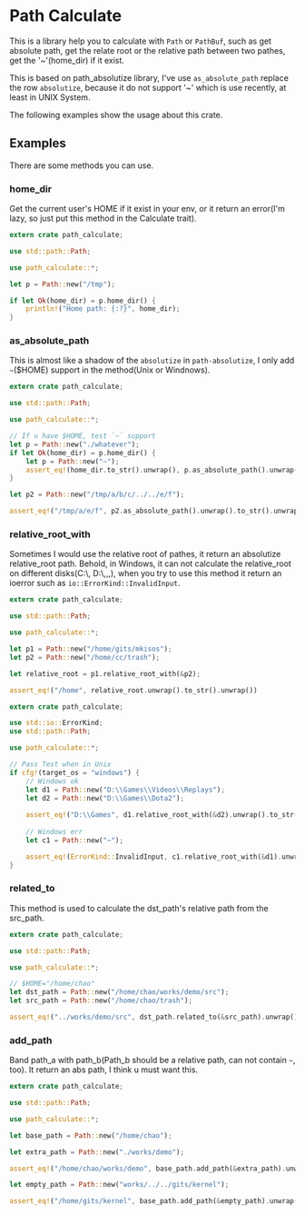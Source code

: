 # Path Calculate

This is a library help you to calculate with `Path` or `PathBuf`, such as get absolute path, get the relate root or the relative path between two pathes, get the '~'(home_dir) if it exist.

This is based on path_absolutize library, I've use `as_absolute_path` replace the row `absolutize`, because it do not support '~' which is use recently, at least in UNIX System.

The following examples show the usage about this crate.

## Examples

There are some methods you can use.

### home_dir
Get the current user's HOME if it exist in your env, or it return an error(I'm lazy, so just put this method in the Calculate trait).

```rust
extern crate path_calculate;

use std::path::Path;

use path_calculate::*;

let p = Path::new("/tmp");

if let Ok(home_dir) = p.home_dir() {
    println!("Home path: {:?}", home_dir);
}

```

### as_absolute_path
This is almost like a shadow of the `absolutize` in `path-absolutize`, I only add `~`($HOME) support in the method(Unix or Windnows).

```rust
extern crate path_calculate;

use std::path::Path;

use path_calculate::*;

// If u have $HOME, test `~` support
let p = Path::new("./whatever");
if let Ok(home_dir) = p.home_dir() {
    let p = Path::new("~");
    assert_eq!(home_dir.to_str().unwrap(), p.as_absolute_path().unwrap().to_str().unwrap());
}

let p2 = Path::new("/tmp/a/b/c/../../e/f");

assert_eq!("/tmp/a/e/f", p2.as_absolute_path().unwrap().to_str().unwrap());
```

### relative_root_with
Sometimes I would use the relative root of pathes, it return an absolutize relative_root path.
Behold, in Windows, it can not calculate the relative_root on different disks(C:\\, D:\\,,,), when you try to use this method it return an ioerror such as `io::ErrorKind::InvalidInput`.

```rust
extern crate path_calculate;

use std::path::Path;

use path_calculate::*;

let p1 = Path::new("/home/gits/mkisos");
let p2 = Path::new("/home/cc/trash");

let relative_root = p1.relative_root_with(&p2);

assert_eq!("/home", relative_root.unwrap().to_str().unwrap())
```

```rust
extern crate path_calculate;

use std::io::ErrorKind;
use std::path::Path;

use path_calculate::*;

// Pass Test when in Unix
if cfg!(target_os = "windows") {
    // Windows ok
    let d1 = Path::new("D:\\Games\\Videos\\Replays");
    let d2 = Path::new("D:\\Games\\Dota2");
    
    assert_eq!("D:\\Games", d1.relative_root_with(&d2).unwrap().to_str().unwrap());
    
    // Windows err
    let c1 = Path::new("~");

    assert_eq!(ErrorKind::InvalidInput, c1.relative_root_with(&d1).unwrap_err().kind());
}

```

### related_to
This method is used to calculate the dst_path's relative path from the src_path.

```rust
extern crate path_calculate;

use std::path::Path;

use path_calculate::*;

// $HOME="/home/chao"
let dst_path = Path::new("/home/chao/works/demo/src");
let src_path = Path::new("/home/chao/trash");

assert_eq!("../works/demo/src", dst_path.related_to(&src_path).unwrap().to_str().unwrap());
```

### add_path
Band path_a with path_b(Path_b should be a relative path, can not contain `~`, too).
It return an abs path, I think u must want this.
```rust
extern crate path_calculate;

use std::path::Path;

use path_calculate::*;

let base_path = Path::new("/home/chao");

let extra_path = Path::new("./works/demo");

assert_eq!("/home/chao/works/demo", base_path.add_path(&extra_path).unwrap().to_str().unwrap());

let empty_path = Path::new("works/../../gits/kernel");

assert_eq!("/home/gits/kernel", base_path.add_path(&empty_path).unwrap().to_str().unwrap());
```
